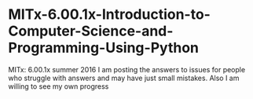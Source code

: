 # MITx-6.00.1x-Introduction-to-Computer-Science-and-Programming-Using-Python
MITx: 6.00.1x summer 2016
I am posting the answers to issues for people who struggle with answers and may have just small mistakes. 
Also I am willing to see my own progress
